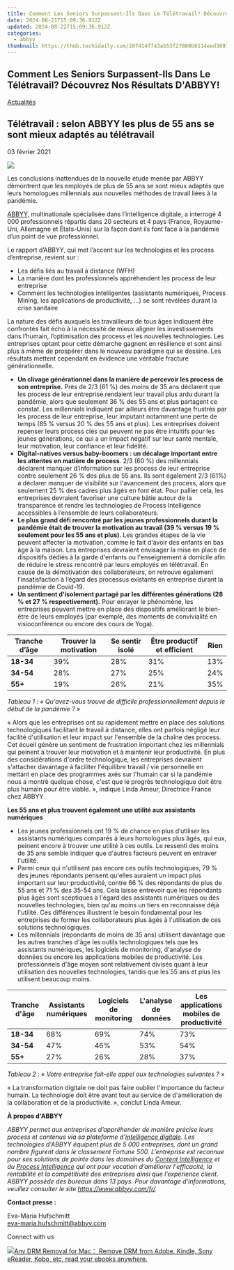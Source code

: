 ```yaml
---
title: Comment Les Seniors Surpassent-Ils Dans Le Télétravail? Découvrez Nos Résultats D'ABBYY!
date: 2024-08-21T15:09:36.912Z
updated: 2024-08-22T15:09:36.912Z
categories:
  - abbyy
thumbnail: https://thmb.techidaily.com/287414ff43ab53f27880b8114eed3693184381a70cdfc416ba85990af80f04e8.jpg
---
```


## Comment Les Seniors Surpassent-Ils Dans Le Télétravail? Découvrez Nos Résultats D'ABBYY!

[Actualités](https://tools.techidaily.com/abbyy/products/)

## Télétravail : selon ABBYY les plus de 55 ans se sont mieux adaptés au télétravail

03 février 2021

![](https://content.abbyy.com/-/media/project/abbyy/abbyy/branchtemplates/shutterstock_1272462163_1296-x-729.jpg?h=729&iar=0&w=1296)

Les conclusions inattendues de la nouvelle étude menée par ABBYY démontrent que les employés de plus de 55 ans se sont mieux adaptés que leurs homologues millennials aux nouvelles méthodes de travail liées à la pandémie.

[ABBYY,](https://tools.techidaily.com/abbyy/products/) multinationale spécialisée dans l’intelligence digitale, a interrogé 4 000 professionnels répartis dans 20 secteurs et 4 pays (France, Royaume-Uni, Allemagne et États-Unis) sur la façon dont ils font face à la pandémie d’un point de vue professionnel.

Le rapport d’ABBYY, qui met l’accent sur les technologies et les process d’entreprise, revient sur :

* Les défis liés au travail à distance (WFH)
* La manière dont les professionnels appréhendent les process de leur entreprise
* Comment les technologies intelligentes (assistants numériques, Process Mining, les applications de productivité, …) se sont révélées durant la crise sanitaire

La nature des défis auxquels les travailleurs de tous âges indiquent être confrontés fait écho à la nécessité de mieux aligner les investissements dans l’humain, l’optimisation des process et les nouvelles technologies. Les entreprises optant pour cette démarche gagnent en résilience et sont ainsi plus à même de prospérer dans le nouveau paradigme qui se dessine. Les résultats mettent cependant en évidence une véritable fracture générationnelle.

* **Un clivage générationnel dans la manière de percevoir les process de son entreprise.** Près de 2/3 (61 %) des moins de 35 ans déclarent que les process de leur entreprise rendaient leur travail plus ardu durant la pandémie, alors que seulement 36 % des 55 ans et plus partagent ce constat. Les millennials indiquent par ailleurs être davantage frustrés par les process de leur entreprise, leur imputant notamment une perte de temps (85 % versus 20 % des 55 ans et plus). Les entreprises doivent repenser leurs process clés qui peuvent ne pas être intuitifs pour les jeunes générations, ce qui a un impact négatif sur leur santé mentale, leur motivation, leur confiance et leur fidélité.
* **Digital-natives versus baby-boomers : un décalage important entre les attentes en matière de process**. 2/3 (60 %) des millennials déclarent manquer d’information sur les process de leur entreprise contre seulement 26 % des plus de 55 ans. Ils sont également 2/3 (61%) à déclarer manquer de visibilité sur l'avancement des process, alors que seulement 25 % des cadres plus âgés en font état. Pour pallier cela, les entreprises devraient favoriser une culture bâtie autour de la transparence et rendre les technologies de Process Intelligence accessibles à l’ensemble de leurs collaborateurs.
* **Le plus grand défi rencontré par les jeunes professionnels durant la pandémie était de trouver la motivation au travail (39 % versus 19 % seulement pour les 55 ans et plus)**. Les grandes étapes de la vie peuvent affecter la motivation, comme le fait d'avoir des enfants en bas âge à la maison. Les entreprises devraient envisager la mise en place de dispositifs dédiés à la garde d'enfants ou l'enseignement à domicile afin de réduire le stress rencontré par leurs employés en télétravail. En cause de la démotivation des collaborateurs, on retrouve également l’insatisfaction à l’égard des processus existants en entreprise durant la pandémie de Covid-19.
* **Un sentiment d'isolement partagé par les différentes générations (28 % et 27 % respectivement).** Pour enrayer le phénomène, les entreprises peuvent mettre en place des dispositifs améliorant le bien-être de leurs employés (par exemple, des moments de convivialité en visioconférence ou encore des cours de Yoga).

| **Tranche d’âge** | **Trouver la motivation** | **Se sentir isolé** | **Être productif et efficient** | **Rien** |
| ----------------- | ------------------------- | ------------------- | ------------------------------- | -------- |
| **18-34**         | 39%                       | 28%                 | 31%                             | 13%      |
| **34-54**         | 28%                       | 27%                 | 25%                             | 24%      |
| **55+**           | 19%                       | 26%                 | 21%                             | 35%      |

_Tableau 1 : « Qu'avez-vous trouvé de difficile professionnellement depuis le début de la pandémie ? »_

« Alors que les entreprises ont su rapidement mettre en place des solutions technologiques facilitant le travail à distance, elles ont parfois négligé leur facilité d'utilisation et leur impact sur l'ensemble de la chaîne des process. Cet écueil génère un sentiment de frustration important chez les millennials qui peinent à trouver leur motivation et à maintenir leur productivité. En plus des considérations d'ordre technologique, les entreprises devraient s'attacher davantage à faciliter l'équilibre travail / vie personnelle en mettant en place des programmes axés sur l'humain car si la pandémie nous a montré quelque chose, c'est que le progrès technologique doit être plus humain pour être viable. », indique Linda Ameur, Directrice France chez ABBYY.

**Les 55 ans et plus trouvent également une utilité aux assistants numériques**

* Les jeunes professionnels ont 19 % de chance en plus d’utiliser les assistants numériques comparés à leurs homologues plus âgés, qui eux, peinent encore à trouver une utilité à ces outils. Le ressenti des moins de 35 ans semble indiquer que d'autres facteurs peuvent en entraver l'utilité.
* Parmi ceux qui n'utilisent pas encore ces outils technologiques, 79 % des jeunes répondants pensent qu'elles auraient un impact plus important sur leur productivité, contre 66 % des répondants de plus de 55 ans et 71 % des 35-54 ans. Cela laisse entrevoir que les répondants plus âgés sont sceptiques à l'égard des assistants numériques ou des nouvelles technologies, bien qu'au moins un tiers en reconnaisse déjà l'utilité. Ces différences illustrent le besoin fondamental pour les entreprises de former les collaborateurs plus âgés à l'utilisation de ces solutions technologiques.
* Les millennials (répondants de moins de 35 ans) utilisent davantage que les autres tranches d'âge les outils technologiques tels que les assistants numériques, les logiciels de monitoring, d'analyse de données ou encore les applications mobiles de productivité. Les professionnels d'âge moyen sont relativement divisés quant à leur utilisation des nouvelles technologies, tandis que les 55 ans et plus les utilisent beaucoup moins.

| **Tranche d'âge** | **Assistants numériques** | **Logiciels de monitoring** | **L'analyse de données** | **Les applications mobiles de productivité** |
| ----------------- | ------------------------- | --------------------------- | ------------------------ | -------------------------------------------- |
| **18-34**         | 68%                       | 69%                         | 74%                      | 73%                                          |
| **34-54**         | 47%                       | 46%                         | 53%                      | 54%                                          |
| **55+**           | 27%                       | 26%                         | 28%                      | 37%                                          |

_Tableau 2 : « Votre entreprise fait-elle appel aux technologies suivantes ? »_

« La transformation digitale ne doit pas faire oublier l'importance du facteur humain. La technologie doit être avant tout au service de d'amélioration de la collaboration et de la productivité. », conclut Linda Ameur.

**À propos d'ABBYY**

_ABBYY permet aux entreprises d’appréhender de manière précise leurs process et contenus via sa plateforme d'[intelligence digitale](https://tools.techidaily.com/abbyy/products/). Les technologies d'ABBYY équipent plus de 5 000 entreprises, dont un grand nombre figurent dans le classement Fortune 500\. L’entreprise est reconnue pour ses solutions de pointe dans les domaines du [Content Intelligence](https://tools.techidaily.com/abbyy/products/) et du [Process Intelligence](https://tools.techidaily.com/abbyy/products/) qui ont pour vocation d’améliorer l'efficacité, la rentabilité et la compétitivité des entreprises ainsi que l’expérience client. ABBYY possède des bureaux dans 13 pays. Pour davantage d'informations, veuillez consulter le site <https://www.abbyy.com/fr/>._

**Contact presse :**

Eva-Maria Hufschmitt  
[eva-maria.hufschmitt@abbyy.com](https://tools.techidaily.com/abbyy/products/)  
  
Connect with us

<ins class="adsbygoogle"
     style="display:block"
     data-ad-format="autorelaxed"
     data-ad-client="ca-pub-7571918770474297"
     data-ad-slot="1223367746"></ins>



<ins class="adsbygoogle"
     style="display:block"
     data-ad-client="ca-pub-7571918770474297"
     data-ad-slot="8358498916"
     data-ad-format="auto"
     data-full-width-responsive="true"></ins>

<!-- affiliate ads begin -->
<a href="https://secure.2checkout.com/order/checkout.php?PRODS=4600114&QTY=1&AFFILIATE=108875&CART=1"><img src="https://www.epubor.com/images/drm-removal-feature2.png" border="0">Any DRM Removal for Mac： Remove DRM from Adobe, Kindle, Sony eReader, Kobo, etc, read your ebooks anywhere.</a>
<!-- affiliate ads end -->